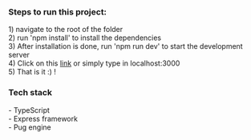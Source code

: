 <h3><b>Steps to run this project:</b></h3>
1) navigate to the root of the folder<br>
2) run 'npm install' to install the dependencies<br>
3) After installation is done, run 'npm run dev' to start the development server<br>
4) Click on this <a href="http://localhost:3000">link</a> or simply type in localhost:3000<br>
5) That is it :) !

<h3><b>Tech stack</b></h3>
- TypeScript <br>
- Express framework<br>
- Pug engine <br>
